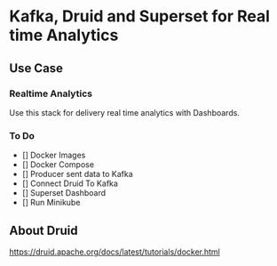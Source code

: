 # Kafka, Druid and Superset for Real time Analytics

## Use Case
### Realtime Analytics
Use this stack for delivery real time analytics with Dashboards.

### To Do
- [] Docker Images
- [] Docker Compose
- [] Producer sent data to Kafka
- [] Connect Druid To Kafka
- [] Superset Dashboard
- [] Run Minikube

## About Druid
https://druid.apache.org/docs/latest/tutorials/docker.html